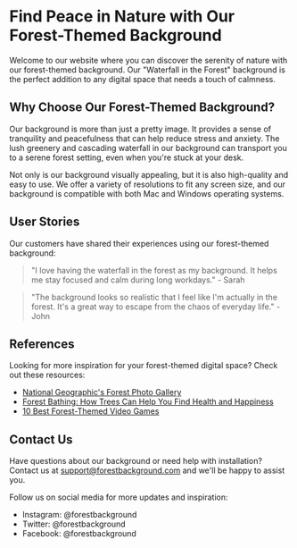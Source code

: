 <!--font:Creepster-->

# Find Peace in Nature with Our Forest-Themed Background

Welcome to our website where you can discover the serenity of nature with our forest-themed background. Our "Waterfall in the Forest" background is the perfect addition to any digital space that needs a touch of calmness.

## Why Choose Our Forest-Themed Background?

Our background is more than just a pretty image. It provides a sense of tranquility and peacefulness that can help reduce stress and anxiety. The lush greenery and cascading waterfall in our background can transport you to a serene forest setting, even when you're stuck at your desk.

Not only is our background visually appealing, but it is also high-quality and easy to use. We offer a variety of resolutions to fit any screen size, and our background is compatible with both Mac and Windows operating systems.

## User Stories

Our customers have shared their experiences using our forest-themed background:

> "I love having the waterfall in the forest as my background. It helps me stay focused and calm during long workdays." - Sarah

> "The background looks so realistic that I feel like I'm actually in the forest. It's a great way to escape from the chaos of everyday life." - John

## References

Looking for more inspiration for your forest-themed digital space? Check out these resources:

- [National Geographic's Forest Photo Gallery](#)
- [Forest Bathing: How Trees Can Help You Find Health and Happiness](#)
- [10 Best Forest-Themed Video Games](#)

## Contact Us

Have questions about our background or need help with installation? Contact us at support@forestbackground.com and we'll be happy to assist you.

Follow us on social media for more updates and inspiration:

- Instagram: @forestbackground
- Twitter: @forestbackground
- Facebook: @forestbackground

<!--

Write me content for website with wallpaper which alt text is:

"A waterfall in the forest"

The name/title of the page should not be 1:1 copy of the alt text but rather a real content of the website which is using this wallpaper.

- Use markdown format 
- Start with heading
- Heading should be short and concise
- The content should look like a real website 
- The website should not be about the wallpaper, wallpaper is just a related background
- Heading should be contain work "wallpaper" or "background"
- Include real sections like references, contact, user stories, etc. use things relevant to the page purpose.
- Feel free to use structure like headings, bullets, numbering, blockquotes, paragraphs, horizontal lines, etc.
- You can use formatting like bold or _italic_
- You can include UTF-8 emojis
- Links should be only #hash anchors (and you can refer to the document itself)
- Do not include images


---


# Discover the Serenity of Nature with our Forest-Themed Wallpaper

Transform your digital space into a serene and calming oasis with our forest-themed wallpaper. Our "Waterfall in the Forest" wallpaper is the perfect addition to any nature lover's collection.

## Why Choose Our Forest-Themed Wallpaper?

Our wallpaper is more than just a pretty background. It provides a sense of tranquility and peacefulness that can help reduce stress and anxiety. The lush greenery and cascading waterfall in our wallpaper can transport you to a serene forest setting, even when you're stuck at your desk.

Not only is our wallpaper visually appealing, but it is also high-quality and easy to install. We offer a variety of resolutions to fit any screen size, and our wallpaper is compatible with both Mac and Windows operating systems.

## User Stories

Our customers have shared their experiences using our forest-themed wallpaper:

> "I love having the waterfall in the forest as my background. It helps me stay focused and calm during long workdays." - Sarah

> "The wallpaper looks so realistic that I feel like I'm actually in the forest. It's a great way to escape from the chaos of everyday life." - John

## References

Looking for more inspiration for your forest-themed digital space? Check out these resources:

- [National Geographic's Forest Photo Gallery](#)
- [Forest Bathing: How Trees Can Help You Find Health and Happiness](#)
- [10 Best Forest-Themed Video Games](#)

## Contact Us

Have questions about our wallpaper or need help with installation? Contact us at support@forestwallpaper.com and we'll be happy to assist you.

Follow us on social media for more updates and inspiration:

- Instagram: @forestwallpaper
- Twitter: @forestwallpaper
- Facebook: @forestwallpaper


---


Heading should not include word "wallpaper". The website should not be about the wallpaper itself, wallpaper is just a related background, rewrite whole content.


---


# Find Peace in Nature with Our Forest-Themed Background

Welcome to our website where you can discover the serenity of nature with our forest-themed background. Our "Waterfall in the Forest" background is the perfect addition to any digital space that needs a touch of calmness.

## Why Choose Our Forest-Themed Background?

Our background is more than just a pretty image. It provides a sense of tranquility and peacefulness that can help reduce stress and anxiety. The lush greenery and cascading waterfall in our background can transport you to a serene forest setting, even when you're stuck at your desk.

Not only is our background visually appealing, but it is also high-quality and easy to use. We offer a variety of resolutions to fit any screen size, and our background is compatible with both Mac and Windows operating systems.

## User Stories

Our customers have shared their experiences using our forest-themed background:

> "I love having the waterfall in the forest as my background. It helps me stay focused and calm during long workdays." - Sarah

> "The background looks so realistic that I feel like I'm actually in the forest. It's a great way to escape from the chaos of everyday life." - John

## References

Looking for more inspiration for your forest-themed digital space? Check out these resources:

- [National Geographic's Forest Photo Gallery](#)
- [Forest Bathing: How Trees Can Help You Find Health and Happiness](#)
- [10 Best Forest-Themed Video Games](#)

## Contact Us

Have questions about our background or need help with installation? Contact us at support@forestbackground.com and we'll be happy to assist you.

Follow us on social media for more updates and inspiration:

- Instagram: @forestbackground
- Twitter: @forestbackground
- Facebook: @forestbackground

-->

